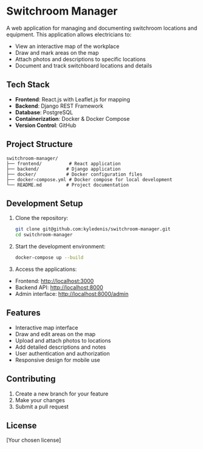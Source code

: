 # Switchroom Manager

A web application for managing and documenting switchroom locations and equipment. This application allows electricians to:

- View an interactive map of the workplace
- Draw and mark areas on the map
- Attach photos and descriptions to specific locations
- Document and track switchboard locations and details

## Tech Stack

- **Frontend**: React.js with Leaflet.js for mapping
- **Backend**: Django REST Framework
- **Database**: PostgreSQL
- **Containerization**: Docker & Docker Compose
- **Version Control**: GitHub

## Project Structure

```plaintext
switchroom-manager/
├── frontend/          # React application
├── backend/          # Django application
├── docker/           # Docker configuration files
├── docker-compose.yml # Docker compose for local development
└── README.md         # Project documentation
```

## Development Setup

1. Clone the repository:

    ```bash
    git clone git@github.com:kyledenis/switchroom-manager.git
    cd switchroom-manager
    ```

2. Start the development environment:

    ```bash
    docker-compose up --build
    ```

3. Access the applications:

- Frontend: <http://localhost:3000>
- Backend API: <http://localhost:8000>
- Admin interface: <http://localhost:8000/admin>

## Features

- Interactive map interface
- Draw and edit areas on the map
- Upload and attach photos to locations
- Add detailed descriptions and notes
- User authentication and authorization
- Responsive design for mobile use

## Contributing

1. Create a new branch for your feature
2. Make your changes
3. Submit a pull request

## License

[Your chosen license]
